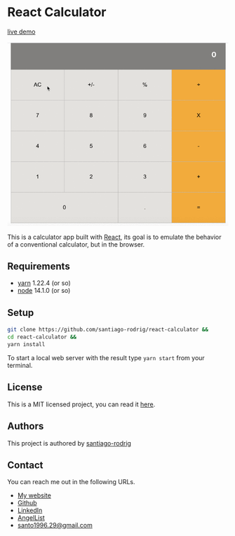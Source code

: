 # React Calculator

[live demo](https://srodrig-react-calculator.herokuapp.com)

![app demo gif](./doc/demo.gif)

This is a calculator app built with [React](https://en.reactjs.org/), its goal is to emulate the behavior
of a conventional calculator, but in the browser.

## Requirements

- [yarn](https://yarnpkg.com/) 1.22.4 (or so)
- [node](https://nodejs.org/en/) 14.1.0 (or so)

## Setup

```bash
git clone https://github.com/santiago-rodrig/react-calculator &&
cd react-calculator &&
yarn install
```

To start a local web server with the result type `yarn start` from your terminal.

## License

This is a MIT licensed project, you can read it [here](./LICENSE).

## Authors

This project is authored by [santiago-rodrig](https://github.com/santiago-rodrig)

## Contact

You can reach me out in the following URLs.

- [My website](https://santiagorodriguez.dev)
- [Github](https://github.com/santiago-rodrig)
- [LinkedIn](https://www.linkedin.com/in/santiago-andres-rodriguez-marquez/)
- [AngelList](https://angel.co/u/santiago-andres-rodriguez-marquez)
- [santo1996.29@gmail.com](mailto:santo1996.29@gmail.com)
